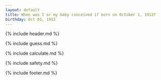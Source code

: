 ```yaml
---
layout: default
title: When was I or my baby conceived if born on October 1, 1913?
birthday: Oct 01, 1913
---
```


{% include header.md %}

{% include guess.md %}

{% include calculate.md %}

{% include safety.md %}

{% include footer.md %}



